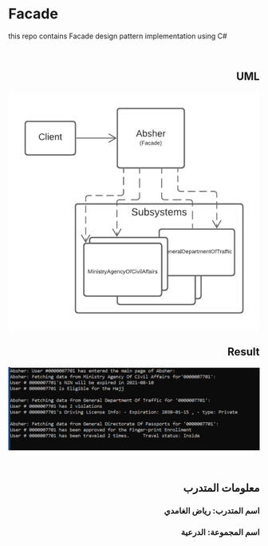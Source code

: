 # Facade
this repo contains Facade design pattern implementation using C#


<br/> 
<div dir="rtl" >
  
## UML
  
![UMK](https://github.com/1Riyad/Facade/blob/main/DP_Facede/ERdiagram.png)  
  
## Result
![Demo](https://github.com/1Riyad/Facade/blob/main/DP_Facede/result.png)  
  
  
<br/>
  
##  معلومات المتدرب
###  اسم المتدرب:  رياض الغامدي
### اسم المجموعة:  الدرعية

</div>
